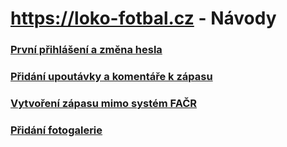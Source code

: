 # <a href="https://loko-fotbal.cz/" target="_blank">https://loko-fotbal.cz</a> - Návody

### [První přihlášení a změna hesla](/prvni-prihlaseni)
### [Přidání upoutávky a komentáře k zápasu](/novinky)
### [Vytvoření zápasu mimo systém FAČR](/novy-zapas)
### [Přidání fotogalerie](/fotogalerie)
